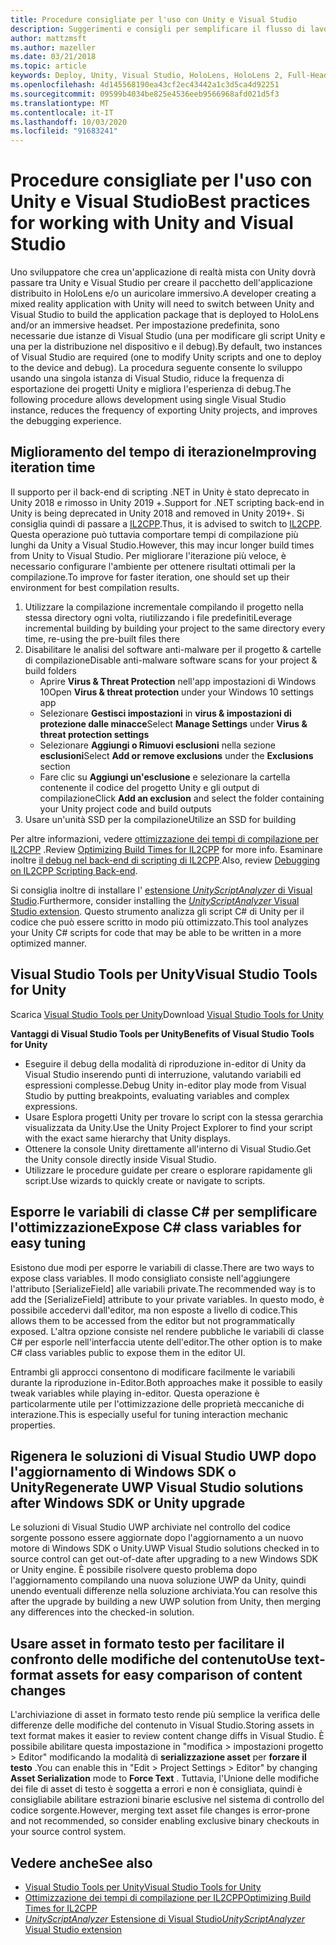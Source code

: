 ```yaml
---
title: Procedure consigliate per l'uso con Unity e Visual Studio
description: Suggerimenti e consigli per semplificare il flusso di lavoro della creazione di un'applicazione di realtà mista con Unity e Visual Studio.
author: mattzmsft
ms.author: mazeller
ms.date: 03/21/2018
ms.topic: article
keywords: Deploy, Unity, Visual Studio, HoloLens, HoloLens 2, Full-Headset
ms.openlocfilehash: 4d145568190ea43cf2ec43442a1c3d5ca4d92251
ms.sourcegitcommit: 09599b4034be825e4536eeb9566968afd021d5f3
ms.translationtype: MT
ms.contentlocale: it-IT
ms.lasthandoff: 10/03/2020
ms.locfileid: "91683241"
---
```

# <a name="best-practices-for-working-with-unity-and-visual-studio"></a><span data-ttu-id="a9274-104">Procedure consigliate per l'uso con Unity e Visual Studio</span><span class="sxs-lookup"><span data-stu-id="a9274-104">Best practices for working with Unity and Visual Studio</span></span>

<span data-ttu-id="a9274-105">Uno sviluppatore che crea un'applicazione di realtà mista con Unity dovrà passare tra Unity e Visual Studio per creare il pacchetto dell'applicazione distribuito in HoloLens e/o un auricolare immersivo.</span><span class="sxs-lookup"><span data-stu-id="a9274-105">A developer creating a mixed reality application with Unity will need to switch between Unity and Visual Studio to build the application package that is deployed to HoloLens and/or an immersive headset.</span></span> <span data-ttu-id="a9274-106">Per impostazione predefinita, sono necessarie due istanze di Visual Studio (una per modificare gli script Unity e una per la distribuzione nel dispositivo e il debug).</span><span class="sxs-lookup"><span data-stu-id="a9274-106">By default, two instances of Visual Studio are required (one to modify Unity scripts and one to deploy to the device and debug).</span></span> <span data-ttu-id="a9274-107">La procedura seguente consente lo sviluppo usando una singola istanza di Visual Studio, riduce la frequenza di esportazione dei progetti Unity e migliora l'esperienza di debug.</span><span class="sxs-lookup"><span data-stu-id="a9274-107">The following procedure allows development using single Visual Studio instance, reduces the frequency of exporting Unity projects, and improves the debugging experience.</span></span>

## <a name="improving-iteration-time"></a><span data-ttu-id="a9274-108">Miglioramento del tempo di iterazione</span><span class="sxs-lookup"><span data-stu-id="a9274-108">Improving iteration time</span></span>

<span data-ttu-id="a9274-109">Il supporto per il back-end di scripting .NET in Unity è stato deprecato in Unity 2018 e rimosso in Unity 2019 +.</span><span class="sxs-lookup"><span data-stu-id="a9274-109">Support for .NET scripting back-end in Unity is being deprecated in Unity 2018 and removed in Unity 2019+.</span></span> <span data-ttu-id="a9274-110">Si consiglia quindi di passare a [IL2CPP](https://docs.unity3d.com/Manual/IL2CPP.html).</span><span class="sxs-lookup"><span data-stu-id="a9274-110">Thus, it is advised to switch to [IL2CPP](https://docs.unity3d.com/Manual/IL2CPP.html).</span></span> <span data-ttu-id="a9274-111">Questa operazione può tuttavia comportare tempi di compilazione più lunghi da Unity a Visual Studio.</span><span class="sxs-lookup"><span data-stu-id="a9274-111">However, this may incur longer build times from Unity to Visual Studio.</span></span> <span data-ttu-id="a9274-112">Per migliorare l'iterazione più veloce, è necessario configurare l'ambiente per ottenere risultati ottimali per la compilazione.</span><span class="sxs-lookup"><span data-stu-id="a9274-112">To improve for faster iteration, one should set up their environment for best compilation results.</span></span>

1) <span data-ttu-id="a9274-113">Utilizzare la compilazione incrementale compilando il progetto nella stessa directory ogni volta, riutilizzando i file predefiniti</span><span class="sxs-lookup"><span data-stu-id="a9274-113">Leverage incremental building by building your project to the same directory every time, re-using the pre-built files there</span></span>
2) <span data-ttu-id="a9274-114">Disabilitare le analisi del software anti-malware per il progetto & cartelle di compilazione</span><span class="sxs-lookup"><span data-stu-id="a9274-114">Disable anti-malware software scans for your project & build folders</span></span>
   - <span data-ttu-id="a9274-115">Aprire **Virus & Threat Protection** nell'app impostazioni di Windows 10</span><span class="sxs-lookup"><span data-stu-id="a9274-115">Open **Virus & threat protection** under your Windows 10 settings app</span></span>
   - <span data-ttu-id="a9274-116">Selezionare **Gestisci impostazioni** in **virus & impostazioni di protezione dalle minacce**</span><span class="sxs-lookup"><span data-stu-id="a9274-116">Select **Manage Settings** under **Virus & threat protection settings**</span></span>
   - <span data-ttu-id="a9274-117">Selezionare **Aggiungi o Rimuovi esclusioni** nella sezione **esclusioni**</span><span class="sxs-lookup"><span data-stu-id="a9274-117">Select **Add or remove exclusions** under the **Exclusions** section</span></span>
   - <span data-ttu-id="a9274-118">Fare clic su **Aggiungi un'esclusione** e selezionare la cartella contenente il codice del progetto Unity e gli output di compilazione</span><span class="sxs-lookup"><span data-stu-id="a9274-118">Click **Add an exclusion** and select the folder containing your Unity project code and build outputs</span></span>
3) <span data-ttu-id="a9274-119">Usare un'unità SSD per la compilazione</span><span class="sxs-lookup"><span data-stu-id="a9274-119">Utilize an SSD for building</span></span>

<span data-ttu-id="a9274-120">Per altre informazioni, vedere [ottimizzazione dei tempi di compilazione per IL2CPP](https://docs.unity3d.com/Manual/IL2CPP-OptimizingBuildTimes.html) .</span><span class="sxs-lookup"><span data-stu-id="a9274-120">Review [Optimizing Build Times for IL2CPP](https://docs.unity3d.com/Manual/IL2CPP-OptimizingBuildTimes.html) for more info.</span></span> <span data-ttu-id="a9274-121">Esaminare inoltre [il debug nel back-end di scripting di IL2CPP](https://docs.unity3d.com/Manual/windowsstore-debugging-il2cpp.html).</span><span class="sxs-lookup"><span data-stu-id="a9274-121">Also, review [Debugging on IL2CPP Scripting Back-end](https://docs.unity3d.com/Manual/windowsstore-debugging-il2cpp.html).</span></span>

<span data-ttu-id="a9274-122">Si consiglia inoltre di installare l' [estensione *UnityScriptAnalyzer* di Visual Studio](https://github.com/Microsoft/MixedRealityCompanionKit/tree/master/UnityScriptAnalyzer).</span><span class="sxs-lookup"><span data-stu-id="a9274-122">Furthermore, consider installing the [*UnityScriptAnalyzer* Visual Studio extension](https://github.com/Microsoft/MixedRealityCompanionKit/tree/master/UnityScriptAnalyzer).</span></span> <span data-ttu-id="a9274-123">Questo strumento analizza gli script C# di Unity per il codice che può essere scritto in modo più ottimizzato.</span><span class="sxs-lookup"><span data-stu-id="a9274-123">This tool analyzes your Unity C# scripts for code that may be able to be written in a more optimized manner.</span></span>

## <a name="visual-studio-tools-for-unity"></a><span data-ttu-id="a9274-124">Visual Studio Tools per Unity</span><span class="sxs-lookup"><span data-stu-id="a9274-124">Visual Studio Tools for Unity</span></span>

<span data-ttu-id="a9274-125">Scarica [Visual Studio Tools per Unity](https://docs.microsoft.com/visualstudio/cross-platform/getting-started-with-visual-studio-tools-for-unity?view=vs-2019)</span><span class="sxs-lookup"><span data-stu-id="a9274-125">Download [Visual Studio Tools for Unity](https://docs.microsoft.com/visualstudio/cross-platform/getting-started-with-visual-studio-tools-for-unity?view=vs-2019)</span></span>

<span data-ttu-id="a9274-126">**Vantaggi di Visual Studio Tools per Unity**</span><span class="sxs-lookup"><span data-stu-id="a9274-126">**Benefits of Visual Studio Tools for Unity**</span></span>
* <span data-ttu-id="a9274-127">Eseguire il debug della modalità di riproduzione in-editor di Unity da Visual Studio inserendo punti di interruzione, valutando variabili ed espressioni complesse.</span><span class="sxs-lookup"><span data-stu-id="a9274-127">Debug Unity in-editor play mode from Visual Studio by putting breakpoints, evaluating variables and complex expressions.</span></span>
* <span data-ttu-id="a9274-128">Usare Esplora progetti Unity per trovare lo script con la stessa gerarchia visualizzata da Unity.</span><span class="sxs-lookup"><span data-stu-id="a9274-128">Use the Unity Project Explorer to find your script with the exact same hierarchy that Unity displays.</span></span>
* <span data-ttu-id="a9274-129">Ottenere la console Unity direttamente all'interno di Visual Studio.</span><span class="sxs-lookup"><span data-stu-id="a9274-129">Get the Unity console directly inside Visual Studio.</span></span>
* <span data-ttu-id="a9274-130">Utilizzare le procedure guidate per creare o esplorare rapidamente gli script.</span><span class="sxs-lookup"><span data-stu-id="a9274-130">Use wizards to quickly create or navigate to scripts.</span></span>

## <a name="expose-c-class-variables-for-easy-tuning"></a><span data-ttu-id="a9274-131">Esporre le variabili di classe C# per semplificare l'ottimizzazione</span><span class="sxs-lookup"><span data-stu-id="a9274-131">Expose C# class variables for easy tuning</span></span>

<span data-ttu-id="a9274-132">Esistono due modi per esporre le variabili di classe.</span><span class="sxs-lookup"><span data-stu-id="a9274-132">There are two ways to expose class variables.</span></span> <span data-ttu-id="a9274-133">Il modo consigliato consiste nell'aggiungere l'attributo [SerializeField] alle variabili private.</span><span class="sxs-lookup"><span data-stu-id="a9274-133">The recommended way is to add the [SerializeField] attribute to your private variables.</span></span> <span data-ttu-id="a9274-134">In questo modo, è possibile accedervi dall'editor, ma non esposte a livello di codice.</span><span class="sxs-lookup"><span data-stu-id="a9274-134">This allows them to be accessed from the editor but not programmatically exposed.</span></span>  <span data-ttu-id="a9274-135">L'altra opzione consiste nel rendere pubbliche le variabili di classe C# per esporle nell'interfaccia utente dell'editor.</span><span class="sxs-lookup"><span data-stu-id="a9274-135">The other option is to make C# class variables public to expose them in the editor UI.</span></span> 

<span data-ttu-id="a9274-136">Entrambi gli approcci consentono di modificare facilmente le variabili durante la riproduzione in-Editor.</span><span class="sxs-lookup"><span data-stu-id="a9274-136">Both approaches make it possible to easily tweak variables while playing in-editor.</span></span> <span data-ttu-id="a9274-137">Questa operazione è particolarmente utile per l'ottimizzazione delle proprietà meccaniche di interazione.</span><span class="sxs-lookup"><span data-stu-id="a9274-137">This is especially useful for tuning interaction mechanic properties.</span></span>

## <a name="regenerate-uwp-visual-studio-solutions-after-windows-sdk-or-unity-upgrade"></a><span data-ttu-id="a9274-138">Rigenera le soluzioni di Visual Studio UWP dopo l'aggiornamento di Windows SDK o Unity</span><span class="sxs-lookup"><span data-stu-id="a9274-138">Regenerate UWP Visual Studio solutions after Windows SDK or Unity upgrade</span></span>

<span data-ttu-id="a9274-139">Le soluzioni di Visual Studio UWP archiviate nel controllo del codice sorgente possono essere aggiornate dopo l'aggiornamento a un nuovo motore di Windows SDK o Unity.</span><span class="sxs-lookup"><span data-stu-id="a9274-139">UWP Visual Studio solutions checked in to source control can get out-of-date after upgrading to a new Windows SDK or Unity engine.</span></span> <span data-ttu-id="a9274-140">È possibile risolvere questo problema dopo l'aggiornamento compilando una nuova soluzione UWP da Unity, quindi unendo eventuali differenze nella soluzione archiviata.</span><span class="sxs-lookup"><span data-stu-id="a9274-140">You can resolve this after the upgrade by building a new UWP solution from Unity, then merging any differences into the checked-in solution.</span></span>

## <a name="use-text-format-assets-for-easy-comparison-of-content-changes"></a><span data-ttu-id="a9274-141">Usare asset in formato testo per facilitare il confronto delle modifiche del contenuto</span><span class="sxs-lookup"><span data-stu-id="a9274-141">Use text-format assets for easy comparison of content changes</span></span>

<span data-ttu-id="a9274-142">L'archiviazione di asset in formato testo rende più semplice la verifica delle differenze delle modifiche del contenuto in Visual Studio.</span><span class="sxs-lookup"><span data-stu-id="a9274-142">Storing assets in text format makes it easier to review content change diffs in Visual Studio.</span></span> <span data-ttu-id="a9274-143">È possibile abilitare questa impostazione in "modifica > impostazioni progetto > Editor" modificando la modalità di **serializzazione asset** per **forzare il testo** .</span><span class="sxs-lookup"><span data-stu-id="a9274-143">You can enable this in "Edit > Project Settings > Editor" by changing **Asset Serialization** mode to **Force Text** .</span></span> <span data-ttu-id="a9274-144">Tuttavia, l'Unione delle modifiche dei file di asset di testo è soggetta a errori e non è consigliata, quindi è consigliabile abilitare estrazioni binarie esclusive nel sistema di controllo del codice sorgente.</span><span class="sxs-lookup"><span data-stu-id="a9274-144">However, merging text asset file changes is error-prone and not recommended, so consider enabling exclusive binary checkouts in your source control system.</span></span>

## <a name="see-also"></a><span data-ttu-id="a9274-145">Vedere anche</span><span class="sxs-lookup"><span data-stu-id="a9274-145">See also</span></span>
- [<span data-ttu-id="a9274-146">Visual Studio Tools per Unity</span><span class="sxs-lookup"><span data-stu-id="a9274-146">Visual Studio Tools for Unity</span></span>](https://visualstudiogallery.msdn.microsoft.com/8d26236e-4a64-4d64-8486-7df95156aba9)
- [<span data-ttu-id="a9274-147">Ottimizzazione dei tempi di compilazione per IL2CPP</span><span class="sxs-lookup"><span data-stu-id="a9274-147">Optimizing Build Times for IL2CPP</span></span>](https://docs.unity3d.com/Manual/IL2CPP-OptimizingBuildTimes.html)
- [<span data-ttu-id="a9274-148">*UnityScriptAnalyzer* Estensione di Visual Studio</span><span class="sxs-lookup"><span data-stu-id="a9274-148">*UnityScriptAnalyzer* Visual Studio extension</span></span>](https://github.com/Microsoft/MixedRealityCompanionKit/tree/master/UnityScriptAnalyzer)
